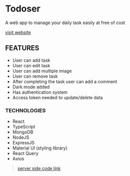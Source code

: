# Todoser

A web app to manage your daily task easily at free of cost

[visit website](https://todoser-1.web.app/)

## FEATURES

- User can add task
- User can edit task
- User can add multiple image
- User can remove task
- After completing the task user can add a comment
- Dark mode added
- Has authentication system
- Access token needed to update/delete data

### TECHNOLOGIES

- React
- TypeScript
- MongoDB
- NodeJS
- ExpressJS
- Material UI (styling library)
- React Query
- Axios

> [server side code link](https://github.com/prosenjit-singha/todoser-server)
